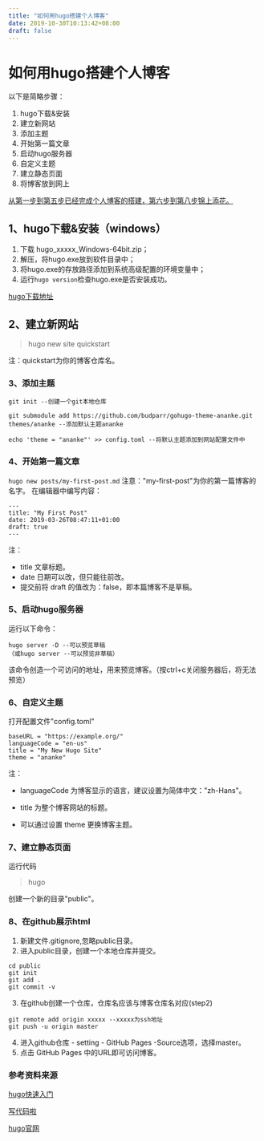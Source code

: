 ```yaml
---
title: "如何用hugo搭建个人博客"
date: 2019-10-30T10:13:42+08:00
draft: false
---
```


# 如何用hugo搭建个人博客

以下是简略步骤：

1. hugo下载&安装
2. 建立新网站
3. 添加主题
4. 开始第一篇文章
5. 启动hugo服务器
6. 自定义主题
7. 建立静态页面
8. 将博客放到网上

<u>从第一步到第五步已经完成个人博客的搭建，第六步到第八步锦上添花。</u>

## 1、hugo下载&安装（windows）

1. 下载 hugo_xxxxx_Windows-64bit.zip；
2. 解压，将hugo.exe放到软件目录中；
3. 将hugo.exe的存放路径添加到系统高级配置的环境变量中；
4. 运行`hugo version`检查hugo.exe是否安装成功。

[hugo下载地址](https://github.com/gohugoio/hugo/releases)

## 2、建立新网站

>hugo new site quickstart

注：quickstart为你的博客仓库名。

### 3、添加主题

```
git init --创建一个git本地仓库

git submodule add https://github.com/budparr/gohugo-theme-ananke.git themes/ananke --添加默认主题ananke

echo 'theme = "ananke"' >> config.toml --将默认主题添加到网站配置文件中
```
### 4、开始第一篇文章
`hugo new posts/my-first-post.md`
注意："my-first-post"为你的第一篇博客的名字。
在编辑器中编写内容：
```
---
title: "My First Post"
date: 2019-03-26T08:47:11+01:00
draft: true
---
```
注：
* title 文章标题。
* date 日期可以改，但只能往前改。
* 提交前将 draft 的值改为：false，即本篇博客不是草稿。
### 5、启动hugo服务器
运行以下命令：
```
hugo server -D --可以预览草稿
（或hugo server --可以预览非草稿）
```
该命令创造一个可访问的地址，用来预览博客。（按ctrl+c关闭服务器后，将无法预览）
### 6、自定义主题
打开配置文件"config.toml"
```
baseURL = "https://example.org/"
languageCode = "en-us"
title = "My New Hugo Site"
theme = "ananke"
```
注：

* languageCode 为博客显示的语言，建议设置为简体中文："zh-Hans"。


* title 为整个博客网站的标题。


* 可以通过设置 theme 更换博客主题。

### 7、建立静态页面

运行代码

>hugo

创建一个新的目录"public"。

### 8、在github展示html
1. 新建文件.gitignore,忽略public目录。
2. 进入public目录，创建一个本地仓库并提交。
```
cd public
git init
git add .
git commit -v
```
3. 在github创建一个仓库，仓库名应该与博客仓库名对应(step2)

```
git remote add origin xxxxx --xxxxx为ssh地址
git push -u origin master
```
4. 进入github仓库 - setting - GitHub Pages -Source选项，选择master。
5. 点击 GitHub Pages 中的URL即可访问博客。

### <b>参考资料来源</b>
[hugo快速入门](https://gohugo.io/getting-started/quick-start/)

[写代码啦](https://xiedaimala.com/tasks/4750e955-a081-480b-9a77-c109e75eba23)

[hugo官网](https://gohugo.io/getting-started/installing)